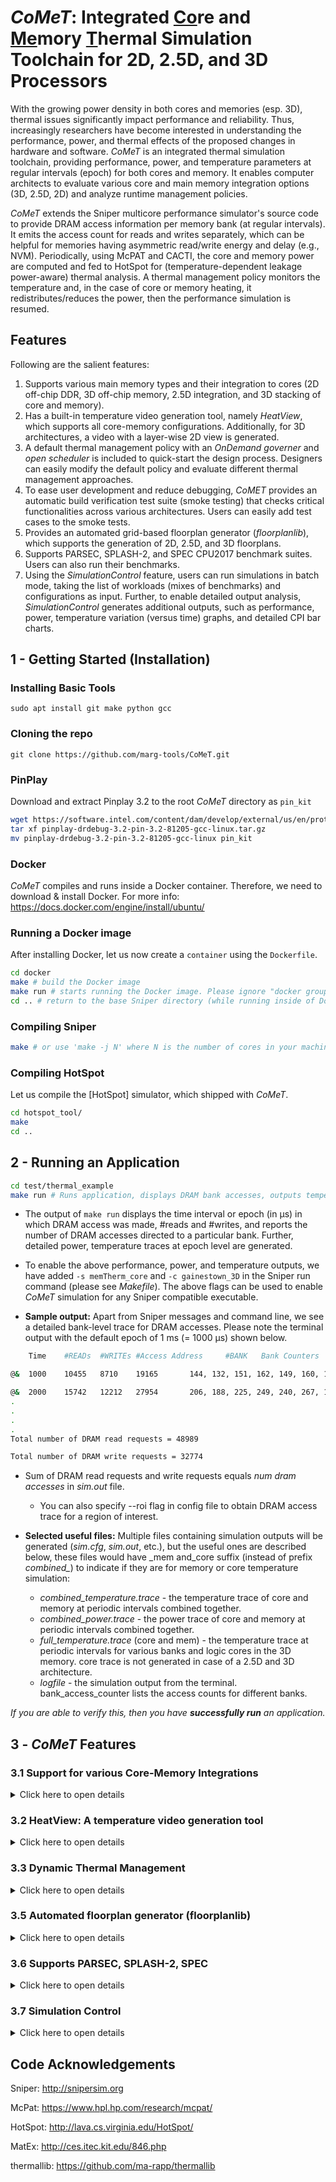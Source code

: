 # *CoMeT*: Integrated <ins>Co</ins>re and <ins>Me</ins>mory <ins>T</ins>hermal Simulation Toolchain for 2D, 2.5D, and 3D Processors

With the growing power density in both cores and memories (esp. 3D), thermal issues significantly impact performance and reliability. Thus, increasingly researchers have become interested in understanding the performance, power, and thermal effects of the proposed changes in hardware and software. *CoMeT* is an integrated thermal simulation toolchain, providing performance, power, and temperature parameters at regular intervals (epoch) for both cores and memory. It enables computer architects to evaluate various core and main memory integration options (3D, 2.5D, 2D) and analyze runtime management policies. 

*CoMeT* extends the Sniper multicore performance simulator's source code to provide DRAM access information per memory bank (at regular intervals). It emits the access count for reads and writes separately, which can be helpful for memories having asymmetric read/write energy and delay (e.g., NVM). Periodically, using McPAT and CACTI, the core and memory power are computed and fed to HotSpot for (temperature-dependent leakage power-aware) thermal analysis. A thermal management policy monitors the temperature and, in the case of core or memory heating, it redistributes/reduces the power, then the performance simulation is resumed.

## Features
[//]: # "(*CoMeT* is an integrated thermal simulation toolchain for cores and memory. It integrates Sniper (performance simulator for x86), McPAT (power model for cores), CACTI3DD (power model for memory), and HotSpot (thermal simulator) to provide designers - performance, power, and thermal information, at regular intervals for both core and memory." 

Following are the salient features:
1. Supports various main memory types and their integration to cores (2D off-chip DDR, 3D off-chip memory, 2.5D integration, and 3D stacking of core and memory).
2. Has a built-in temperature video generation tool, namely *HeatView*, which supports all core-memory configurations. Additionally, for 3D architectures, a video with a layer-wise 2D view is generated.
3. A default thermal management policy with an *OnDemand governer* and *open scheduler* is included to quick-start the design process. Designers can easily modify the default policy and evaluate different thermal management approaches.
4. To ease user development and reduce debugging, *CoMET* provides an automatic build verification test suite (smoke testing) that checks critical functionalities across various architectures. Users can easily add test cases to the smoke tests.
5. Provides an automated grid-based floorplan generator (*floorplanlib*), which supports the generation of 2D, 2.5D, and 3D floorplans.
6. Supports PARSEC, SPLASH-2, and SPEC CPU2017 benchmark suites. Users can also run their benchmarks.
7. Using the *SimulationControl* feature, users can run simulations in batch mode, taking the list of workloads (mixes of benchmarks) and configurations as input. Further, to enable detailed output analysis, *SimulationControl* generates additional outputs, such as performance, power, temperature variation (versus time) graphs, and detailed CPI bar charts. 




## 1 - Getting Started (Installation)


### Installing Basic Tools

`sudo apt install git make python gcc` 

### Cloning the repo

`git clone https://github.com/marg-tools/CoMeT.git` 

### PinPlay
Download and extract Pinplay 3.2 to the root *CoMeT* directory as ```pin_kit```
```sh
wget https://software.intel.com/content/dam/develop/external/us/en/protected/pinplay-drdebug-3.2-pin-3.2-81205-gcc-linux.tar.gz
tar xf pinplay-drdebug-3.2-pin-3.2-81205-gcc-linux.tar.gz
mv pinplay-drdebug-3.2-pin-3.2-81205-gcc-linux pin_kit
```

### Docker
*CoMeT* compiles and runs inside a Docker container. Therefore, we need to download & install Docker. For more info: https://docs.docker.com/engine/install/ubuntu/

### Running a Docker image
After installing Docker, let us now create a `container` using the `Dockerfile`.
```sh
cd docker
make # build the Docker image
make run # starts running the Docker image. Please ignore "docker groups: cannot find name for group id 1000"
cd .. # return to the base Sniper directory (while running inside of Docker)
```

### Compiling Sniper
```sh
make # or use 'make -j N' where N is the number of cores in your machine to use parallel make
```


### Compiling HotSpot
Let us compile the [HotSpot] simulator, which shipped with *CoMeT*.
```sh
cd hotspot_tool/
make
cd ..
```

## 2 - Running an Application


```sh
cd test/thermal_example
make run # Runs application, displays DRAM bank accesses, outputs temperature files
```

<!-- - To see the DRAM accesses per memory bank, please use the application my\_test\_case inside test folder
    - To use this feature, the application should to run for atleast 1 ms as we collect trace at every 1 ms.
    - cd test/dram-access-trace
    - make run
-->

- The output of `make run` displays the time interval or epoch (in µs) in which DRAM access was made, #reads and #writes, and reports the number of DRAM accesses directed to a particular bank. Further, detailed power, temperature traces at epoch level are generated. 

- To enable the above performance, power, and temperature outputs, we have added `-s memTherm_core` and `-c gainestown_3D` in the Sniper run command (please see *Makefile*). The above flags can be used to enable *CoMeT* simulation for any Sniper compatible executable.


- **Sample output:** Apart from Sniper messages and command line, we see a detailed bank-level trace for DRAM accesses. Please note the terminal output with the default epoch of 1 ms (= 1000 µs) shown below.

```sh
    Time    #READs  #WRITEs #Access Address     #BANK   Bank Counters

@&  1000    10455   8710    19165       144, 132, 151, 162, 149, 160, 144, 130, 145, 140, 143, 164, 147, 158, 145, 133, 142, 131, 148, 156, 144, 155, 140, 134, 147, 129, 143, 162, 147, 167, 139, 129, 140, 130, 156, 155, 144, 153, 144, 138, 156, 137, 155, 157, 150, 169, 145, 142, 152, 137, 156, 157, 144, 156, 138, 136, 147, 127, 142, 160, 147, 160, 142, 129, 138, 133, 151, 156, 145, 155, 143, 135, 145, 129, 144, 157, 143, 162, 143, 130, 144, 129, 149, 170, 147, 164, 144, 128, 145, 132, 144, 155, 149, 164, 146, 133, 275, 254, 280, 282, 143, 163, 150, 134, 152, 125, 146, 166, 141, 164, 143, 126, 142, 130, 146, 153, 139, 156, 144, 136, 150, 126, 139, 156, 148, 165, 148, 130, 

@&  2000    15742   12212   27954       206, 188, 225, 249, 240, 267, 197, 164, 229, 219, 201, 225, 193, 196, 244, 235, 205, 191, 226, 246, 241, 264, 196, 167, 229, 217, 202, 220, 193, 196, 244, 235, 205, 191, 226, 246, 241, 264, 196, 167, 236, 218, 208, 225, 196, 205, 248, 240, 212, 193, 233, 251, 241, 267, 197, 165, 230, 215, 202, 223, 193, 199, 245, 233, 206, 189, 226, 249, 241, 267, 197, 165, 230, 220, 202, 218, 188, 202, 250, 230, 211, 196, 223, 251, 241, 265, 200, 170, 229, 222, 203, 216, 190, 203, 255, 236, 215, 193, 231, 250, 244, 264, 199, 167, 234, 215, 197, 229, 194, 196, 244, 236, 204, 191, 228, 247, 242, 264, 196, 168, 233, 211, 199, 227, 196, 200, 249, 239, 
.
.
.
.
Total number of DRAM read requests = 48989 

Total number of DRAM write requests = 32774
```
- Sum of DRAM read requests and write requests equals *num dram accesses* in *sim.out* file.
    - You can also specify --roi flag in config file to obtain DRAM access trace for a region of interest.

- **Selected useful files:** Multiple files containing simulation outputs will be generated (*sim.cfg*, *sim.out*, etc.), but the useful ones are described below, these files would have \_mem and\_core suffix (instead of prefix *combined_*) to indicate if they are for memory or core temperature simulation:
    - *combined_temperature.trace* - the temperature trace of core and memory at periodic intervals combined together.
    - *combined_power.trace* - the power trace of core and memory at periodic intervals combined together.
    - *full_temperature.trace* (core and mem) - the temperature trace at periodic intervals for various banks and logic cores in the 3D memory. core trace is not generated in case of a 2.5D and 3D architecture.
    - *logfile* - the simulation output from the terminal. bank\_access\_counter lists the access counts for different banks.

*If you are able to verify this, then you have **successfully run** an application.*

<!-- 
## 3 - Understanding the *CoMeT* output

- To see the output corresponding to number of DRAM read/write accesses per bank, the application should run for atleast 1 ms. This is due to length of epoch that we use for counting the DRAM accesses and some other delays.

 -->

## 3 - *CoMeT* Features


### 3.1 Support for various Core-Memory Integrations

<details>
<summary>Click here to open details</summary>

*CoMeT* can be configured for various memory and core configurations. 

We show changing input configuration, from stacked (core + 3D memory) to off-chip 3D memory, for the *thermal_example* test case. 


`#Change to appropriate working directory`
`cd test/thermal_example`
` `
`#Change configuration from gainestown_3D to gainestown_3Dmem. Can be done in a text editor also.`
`sed -i 's/-c gainestown_3D/-c gainestown_3Dmem/g' Makefile` 
` `
`#Running CoMeT`
`make run > logfile`


- **Setting up input configuration:** Open Makefile and change the config file used (specified with -c option in the sniper command). The options are as follows:

    - gainestown_DDR - 2x2 core and an external 4x4 bank DDR main memory (2D memory).<!--It invokes two different hotspot runs to estimate temperatures for core and memory separately.-->
    - gainestown_3Dmem - 2x2 core and an external 4x4x8 banks 3D main memory.<!-- It invokes two different hotspot runs to estimate temperatures for core and memory separately.-->
    - gainestown_2_5D - 2x2 core and a 4x4x8 banks 3D main memory integrated on the same die (2.5D architecture).<!-- It invokes a single hotspot run and simulates core and memory together.-->
    - gainestown_3D - 2x2 core on top of a 4x4x8 banks 3D main memory.<!-- It invokes a single hotspot run and simulates core and memory together.-->

<!-- 
Open Makefile and use appropriate config file (pre-designed) as per the following descriptions. The parameter `type_of_stack` in the config file controls the architecture type.
    - gainestown_DDR - 2x2 core and an external 4x4 bank DDR main memory (2D memory). It invokes two different hotspot runs to estimate temperatures for core and memory separately.
    - gainestown_3Dmem - 2x2 core and an external 4x4x8 banks 3D main memory. It invokes two different hotspot runs to estimate temperatures for core and memory separately.
    - gainestown_2_5D - 2x2 core and a 4x4x8 banks 3D main memory integrated on the same die (2.5D architecture). It invokes a single hotspot run and simulates core and memory together.
    - gainestown_3D - 2x2 core on top of a 4x4x8 banks 3D main memory. It invokes a single hotspot run and simulates core and memory together.
     -->

</details>


### 3.2 HeatView: A temperature video generation tool

<details>
<summary>Click here to open details</summary>

- To generate the thermal trace video (for stacked 4-core and 3D, 8 layer, 128 bank memory architechure), please run `python3 ../../../scripts/heatView.py --cores_in_x 2 --cores_in_y 2 --cores_in_z 1 --banks_in_x 4 --banks_in_y 4 --banks_in_z 8 --arch_type 3D --traceFile combined_temperature.trace --output maps`. The video will be an avi file generated in the maps folder using the *combined_temperature.trace*. Detailed command line arguments for *HeatView* are given below.

```
Usage: python3 heatView.py arguments
Switches and command-line arguments: 
     --cores_in_x: Number of cores in x dimension (default 4)
     --cores_in_y: Number of cores in y dimension (default 4)
     --cores_in_z: Number of cores in z dimension (default 1)
     --banks_in_x: Number of memory banks in x dimension (default 4)
     --banks_in_y: Number of memory banks in y dimension (default 4)
     --banks_in_z: Number of memory banks in z dimension (default 8)
     --arch_type: Architecture type = 3D or no3D (default no3D)
     --plot_type: Generated view = 3D or 2D (default 3D)
     --layer_to_view: Layer number to view in 3D plot (starting from 0) (default 0)
     --type_to_view: Layer type to view in 3D plot (CORE or MEMORY) (default MEMORY)
     --verbose (or -v): Enable verbose output
     --inverted_view (or -i): Enable inverted view (heat sink on bottom)
     --debug: Enable debug priting
     --tmin: Minimum temperature to use for scale (default 65 deg C)
     --tmax: Maximum temperature to use for scale (default 81 deg C)
     --samplingRate (or -s): Sampling rate, specify an integer (default 1)
     --traceFile (or -t): Input trace file (no default value)
     --output (or -o): output directory (default maps)
     --clean (or -c): Clean if directory exists
```
</details>

### 3.3 Dynamic Thermal Management

<details>
<summary>Click here to open details</summary>

Open Scheduler

- features
    - random arrival times of workloads (open system)
    - API for application mapping and DVFS policies
- enable with `type=open` in base.cfg

Configuration Help for Open Scheduler

- task arrival times: use the config parameters in `scheduler/open` in `base.cfg`
- mapping: select logic with `scheduler/open/logic` and configure with additional parameters (`core_mask`, `preferred_core`)
- DVFS: select logic with `scheduler/open/dvfs/logic` and configure accordingly

These policies are implemented in `common/scheduler/policies`.
Mapping policies derive from `MappingPolicy`, DVFS policies derive from `DVFSPolicy`.
After implementing your policy, instantiate it in `SchedulerOpen::initMappingPolicy` / `SchedulerOpen::initDVFSPolicy`.


### 3.4 Build verification test suite

- Running automated test suite to ensure working of different features of *CoMeT*
```sh
cd test/test-installation
make run
```
- As each system configuration is successfully simulated, you will see messages as below
    - Running test case with configuration gainestown_3D
    - Finished running test case with configuration gainestown_3D.cfg
    - Test case passed for configuration gainestown_3D.cfg
    - OR Test case failed for configuration gainestown_3D.cfg. Please check test/test-installation/comet_results/gainestown_3D/error_log for details.
    - Video for gainestown_3D saved in test/test-installation/comet_results/gainestown_3D/maps
    - OR Video generation failed for configuration gainestown_3D.cfg. Check test/test-installation/comet_results/gainestown_3D/video_gen_error.log for details.
    - Result saved in test/test-installation/comet_results/gainestown_3D
    - make clean

- After the test finishes successfully, a folder "comet\_results" will be created in the same folder
    - It contains sub-folders, one for each system configurations (DDR, 3Dmem, 3D and 2\_5\_D)
    - Each sub-folder contains architecture simulation files and thermal simulation files for the test case
    - For per epoch DRAM access trace and Sniper log of test case, please refer simulation\_log file
    - For thermal simulation results, please refer to full\_temperature.trace file and other related files

- Video generation
    - If the simulation for a configuration finishes successfully and pre-requisites for generating videos are installed in your host machine, then the video is generated inside "video" folder of that configuration.
    - If the simulation for a configuration crashes, no video is generated. Further, an error\_log is generated for that configuration stating why simulation failed.
    - If the simulation finishes successfully but pre-requisites for generating videos are not met, a file named video\_gen\_error.log is generated to report the error for that configuration.

- Test summary
    - The complete summary of the running the test suite is written to a file named test\_summary.
    - Also, some logs are printed during the execution of test\_suite.

</details>

### 3.5 Automated floorplan generator (floorplanlib)

<details>
<summary>Click here to open details</summary>

### General Usage

The floorplan creation helpers are an optional tool, you can also use your custom floorplans instead.
Usage:
- create floorplans (and layer configuration files, HotSpot configuration files)
- change configuration to reference to the created files (for an example see gainestown_*)

#### Examples

##### off-chip 2D
```bash
python3 floorplanlib/create.py \
    --mode DDR \
    --cores 4x4 --corex 1mm --corey 1mm \
    --banks 8x8 --bankx 0.9mm --banky 0.9mm \
    --out my_2d_floorplan
```

##### off-chip 3D memory
```bash
python3 floorplanlib/create.py \
    --mode 3Dmem \
    --cores 4x4 --corex 1mm --corey 1mm \
    --banks 8x8x2 --bankx 0.9mm --banky 0.9mm \
    --out my_3d_oc_floorplan
```

##### 2.5D (3D memory and 2D core on the same interposer)
```bash
python3 floorplanlib/create.py \
    --mode 2.5D \
    --cores 4x4 --corex 1mm --corey 1mm \
    --banks 8x8x2 --bankx 0.9mm --banky 0.9mm \
    --core_mem_distance 7mm \
    --out my_2.5d_floorplan
```

##### 3D (fully-integrated 3D stack of cores and memory)
```bash
python3 floorplanlib/create.py \
    --mode 3D \
    --cores 4x4 --corex 0.9mm --corey 0.9mm \
    --banks 8x8x4 --bankx 0.45mm --banky 0.45mm \
    --out my_3d_floorplan
```

</details>


### 3.6 Supports PARSEC, SPLASH-2, SPEC

<details>
<summary>Click here to open details</summary>

- Compiling the Benchmarks:
```sh
#setting $GRAPHITE_ROOT to HotSniper7's root directory
export GRAPHITE_ROOT=$(pwd)
cd benchmarks
#setting $BENCHMARKS_ROOT to the benchmarks directory
export BENCHMARKS_ROOT=$(pwd)
#compiling the benchmarks
make
#Running the benchmarks
make run
```
- You are required to 'make' twice for correct compilation
- Also, you will see that compilation only passes for PARSEC and SPLASH benchmarks, and fails for SPEC benchmarks.
- Ignore the failed compilation for SPEC benchmarks.
- SPEC 2017 benchmark
    - Download the pinballs from the below link
        - https://www.spec.org/cpu2017/research/simpoint.html
    - Create a folder "SPEC" inside test folder
    - Extract the pinballs inside test/SPEC 
    - Run the benchmark
    ```
    cd test/SPEC
    ../../../../../run-sniper -v -s memTherm_core -c gainestown_3Dmem -n 4 --pinballs $SIM_PATH,$SIM_PATH,$SIM_PATH,$SIM_PATH
    ```
    - $SIM\_PATH represents path of pinballs for each SPEC benchmarks, where each benchmark in SPEC suite has multiple address files

</details>

### 3.7 Simulation Control
<details>
<summary>Click here to open details</summary>

- features
    - batch run many simulations with different configurations
        - annotate configuration options in config files (e.g., in `base.cfg` or `gainestown_3D.cfg`) with tags following the format `# cfg:<TAG>`
        - specify list of tags per run in `run.py`. Only the associated configuration options will be enabled
        - for an example: see `example` function in `run.py` and `scheduler/open/dvfs/constFreq` in `base.cfg` to run an application at different frequencies
        - IMPORTANT: make sure that all your configuration options have a match in `base.cfg`
    - create plots of temperature, power, etc. over time
    - create video of temperature (with HeatView)
    - API to automatically parse finished runs (`resultlib`)
- usage
    - configure basic settings in `simulationcontrol/config.py`
    - specify your runs in `simulationcontrol/run.py`
    - `python3 run.py`
    - print overview of finished simulations: `python3 parse_results.py`

Quickly list the finished simulations:
```sh
cd simulationcontrol
PYTHONIOENCODING="UTF-8" python3 parse_results.py
```

Each run is stored in a separate directory in the results directory (see 4).
For quick visual check, many plots are automatically generated for you (IPS, power, etc).

To do your own (automated) evaluations, see the `simulationcontrol.resultlib` package for a set of helper functions to parse the results. See the source code of `parse_results.py` for a few examples.
</details>

## Code Acknowledgements

  Sniper: http://snipersim.org
  
  McPat: https://www.hpl.hp.com/research/mcpat/
  
  HotSpot: http://lava.cs.virginia.edu/HotSpot/
  
  MatEx: http://ces.itec.kit.edu/846.php
  
  thermallib: https://github.com/ma-rapp/thermallib





